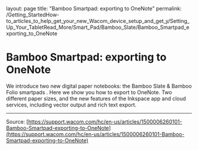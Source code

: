 layout: page
title: "Bamboo Smartpad: exporting to OneNote"
permalink: /Getting_StartedHow-to_articles_to_help_get_your_new_Wacom_device_setup_and_get_y/Setting_Up_Your_TabletRead_More/Smart_Pad/Bamboo_Slate/Bamboo_Smartpad_exporting_to_OneNote

# Bamboo Smartpad: exporting to OneNote

We introduce two new digital paper notebooks: the Bamboo Slate & Bamboo Folio smartpads . Here we show you how to export to OneNote. Two different paper sizes, and the new features of the Inkspace app and cloud services, including vector output and rich text export.

---
Source: [https://support.wacom.com/hc/en-us/articles/1500006260101-Bamboo-Smartpad-exporting-to-OneNote](https://support.wacom.com/hc/en-us/articles/1500006260101-Bamboo-Smartpad-exporting-to-OneNote)
